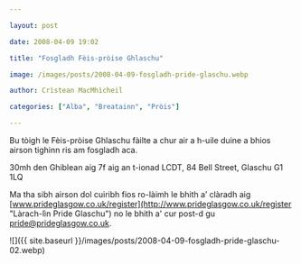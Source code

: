 ```yaml
---

layout: post

date: 2008-04-09 19:02

title: "Fosgladh Fèis-pròise Ghlaschu"

image: /images/posts/2008-04-09-fosgladh-pride-glaschu.webp

author: Crìstean MacMhìcheil

categories: ["Alba", "Breatainn", "Pròis"]

---
```


Bu tòigh le Fèis-pròise Ghlaschu fàilte a chur air a h-uile duine a bhios airson tighinn ris am fosgladh aca.

30mh den Ghiblean aig 7f aig an t-ionad LCDT, 84 Bell Street, Glaschu G1 1LQ

Ma tha sibh airson dol cuiribh fios ro-làimh le bhith a’ clàradh aig [www.prideglasgow.co.uk/register](http://www.prideglasgow.co.uk/register "Làrach-lìn Pride Glaschu") no le bhith a' cur post-d gu [pride@prideglasgow.co.uk](mailto:pride@prideglasgow.co.uk "Cuir post-d ri Pride Glaschu").

![]({{ site.baseurl }}/images/posts/2008-04-09-fosgladh-pride-glaschu-02.webp)
